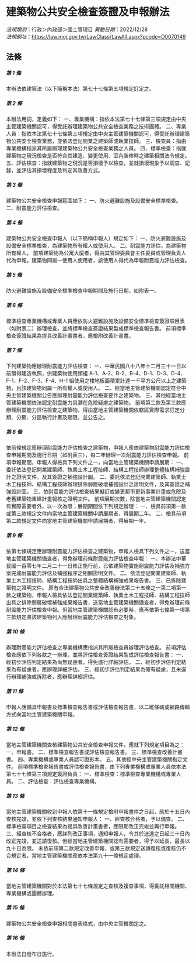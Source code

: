 # 建築物公共安全檢查簽證及申報辦法

*法規類別*：行政＞內政部＞國土管理目
*異動日期*：2022/12/28  
*法規網址*：https://law.moj.gov.tw/LawClass/LawAll.aspx?pcode=D0070149



## 法條
##### 第 1 條
本辦法依建築法（以下簡稱本法）第七十七條第五項規定訂定之。

##### 第 2 條
本辦法用詞，定義如下：
一、專業機構：指依本法第七十七條第三項規定由中央主管建築機關認可，得受託辦理建築物公共安全檢查業務之技術團體。
二、專業人員：指依本法第七十七條第三項規定由中央主管建築機關認可，得受託辦理建築物公共安全檢查業務，並依法登記開業之建築師或執業技師。
三、檢查員：指由專業機構指派其所屬辦理建築物公共安全檢查業務之人員。
四、標準檢查：指就建築物之現況檢查是否符合其建造、變更使用、室內裝修時之建築相關法令規定。
五、評估檢查：指就建築物之現況是否損壞予以檢查，並就損壞現象予以調查、記錄，並評估其損壞程度及判定其改善方式。

##### 第 3 條
建築物公共安全檢查申報範圍如下：
一、防火避難設施及設備安全標準檢查。
二、耐震能力評估檢查。

##### 第 4 條
建築物公共安全檢查申報人（以下簡稱申報人）規定如下：
一、防火避難設施及設備安全標準檢查，為建築物所有權人或使用人。
二、耐震能力評估，為建築物所有權人。
前項建築物為公寓大廈者，得由其管理委員會主任委員或管理負責人代為申報。建築物同屬一使用人使用者，該使用人得代為申報耐震能力評估檢查。

##### 第 5 條
防火避難設施及設備安全標準檢查申報期間及施行日期，如附表一。

##### 第 6 條
標準檢查專業機構或專業人員應依防火避難設施及設備安全標準檢查簽證項目表（如附表二）辦理檢查，並將標準檢查簽證結果製成標準檢查報告書。
前項標準檢查簽證結果為提具改善計畫書者，應檢附改善計畫書。

##### 第 7 條
下列建築物應辦理耐震能力評估檢查：
一、中華民國八十八年十二月三十一日以前領得建造執照，供建築物使用類組 A-1、A-2、B-2、B-4、D-1、D-3、D-4、F-1、F-2、F-3、F-4、H-1 組使用之樓地板面積累計達一千平方公尺以上之建築物，且該建築物同屬一所有權人或使用人。
二、經當地主管建築機關認定符合中央主管建築機關公告應辦理耐震能力評估檢查要件之建築物。
三、其他經當地主管建築機關依法認定耐震能力具潛在危險疑慮之建築物。
前項第二款及第三款應辦理耐震能力評估檢查之建築物，得由當地主管建築機關依轄區實際需求訂定分類、分期、分區執行計畫及期限，並公告之。


##### 第 8 條
依前條規定應辦理耐震能力評估檢查之建築物，申報人應依建築物耐震能力評估檢查申報期間及施行日期（如附表三），每二年辦理一次耐震能力評估檢查申報。
前項申報期間，申報人得檢具下列文件之一，向當地主管建築機關申請展期：
一、委託依法登記開業建築師、執業土木工程技師、結構工程技師辦理整體結構補強設計之證明文件，及其簽證之補強設計圖。
二、委託依法登記開業建築師、執業土木工程技師、結構工程技師辦理排除弱層破壞補強設計之證明文件，及其簽證之補強設計圖。
三、依耐震能力評估檢查結果擬訂或變更都市更新事業計畫或危險及老舊建築物重建計畫報核之證明文件。
前項展期次數，除當地主管建築機關認定有實際需要者外，以一次為限；展期期間依下列規定辦理：
一、檢具前項第一款或第三款規定文件向當地主管建築機關申請展期者，得展期二年。
二、檢具前項第二款規定文件向當地主管建築機關申請展期者，得展期一年。


##### 第 9 條
依第七條規定應辦理耐震能力評估檢查之建築物，申報人檢具下列文件之一，送當地主管建築機關備查者，得免辦理前條耐震能力評估檢查申報：
一、本辦法中華民國一百零七年二月二十一日修正施行前，已依建築物實施耐震能力評估及補強方案完成耐震能力評估及補強程序之相關證明文件。
二、依法登記開業建築師、執業土木工程技師、結構工程技師出具之整體結構補強成果報告書。
三、已拆除建築物之證明文件。
原有合法建築物公共安全改善辦法第二十五條之一第二項第一款之建築物，申報人檢具依法登記開業建築師、執業土木工程技師、結構工程技師出具之排除弱層破壞補強成果報告書，送當地主管建築機關備查者，得免辦理前條耐震能力評估檢查申報。但當地主管建築機關認有必要時，應再依第七條第一項第三款規定將該建築物列入應辦理耐震能力評估檢查之對象。


##### 第 10 條
辦理耐震能力評估檢查之專業機構應指派其所屬檢查員辦理評估檢查。
前項評估檢查應依下列各款之一辦理，並將評估檢查簽證結果製成評估檢查報告書：
一、經初步評估判定結果為尚無疑慮者，得免進行詳細評估。
二、經初步評估判定結果為有疑慮者，應辦理詳細評估。
三、經初步評估判定結果為確有疑慮，且未逕行辦理補強或拆除者，應辦理詳細評估。

##### 第 11 條
申報人應備具申報書及標準檢查報告書或評估檢查報告書，以二維條碼或網路傳輸方式向當地主管建築機關申報。

##### 第 12 條
當地主管建築機關查核建築物公共安全檢查申報文件，應就下列規定項目為之：
一、申報書。
二、標準檢查報告書或評估檢查報告書。
三、標準檢查改善計畫書。
四、專業機構或專業人員認可證影本。
五、其他經中央主管建築機關指定文件。
前項標準檢查報告書或評估檢查報告書，由下列專業機構或專業人員依本法第七十七條第三項規定簽證負責：
一、標準檢查：標準檢查專業機構或專業人員。
二、評估檢查：評估檢查專業機構。

##### 第 13 條
當地主管建築機關收到申報人依第十一條規定檢附申報書件之日起，應於十五日內查核完竣，並依下列查核結果通知申報人：
一、經查核合格者，予以備查。
二、標準檢查項目之檢查結果為提具改善計畫書者，應限期改正完竣並再行申報。
三、經查核不合格者，應詳列改正事項，通知申報人，令其於送達之日起三十日內改正完竣，並送請復核。但經當地主管建築機關認有需要者，得予以延長，最長以九十日為限。
未依前項第二款規定改善申報，或第三款規定送請復核或復核仍不合規定者，當地主管建築機關應依本法第九十一條規定處理。

##### 第 14 條
當地主管建築機關對於本法第七十七條規定之查核及複查事項，得委託相關機關、專業機構或團體辦理。

##### 第 15 條
建築物公共安全檢查申報相關書表格式，由中央主管機關定之。

##### 第 16 條
本辦法自發布日施行。


